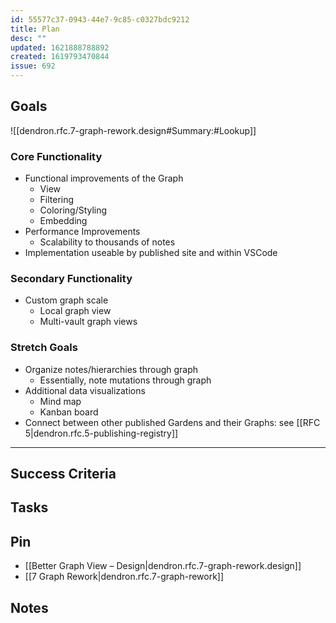 ```yaml
---
id: 55577c37-0943-44e7-9c85-c0327bdc9212
title: Plan
desc: ""
updated: 1621888788892
created: 1619793470844
issue: 692
---
```


## Goals

![[dendron.rfc.7-graph-rework.design#Summary:#Lookup]]

### Core Functionality

-   Functional improvements of the Graph
    -   View
    -   Filtering
    -   Coloring/Styling
    -   Embedding
-   Performance Improvements
    -   Scalability to thousands of notes
-   Implementation useable by published site and within VSCode

### Secondary Functionality

-   Custom graph scale
    -   Local graph view
    -   Multi-vault graph views

### Stretch Goals

-   Organize notes/hierarchies through graph
    -   Essentially, note mutations through graph
-   Additional data visualizations
    -   Mind map
    -   Kanban board
-   Connect between other published Gardens and their Graphs: see [[RFC 5|dendron.rfc.5-publishing-registry]]

---

## Success Criteria

## Tasks

## Pin

<!-- Important links -->

- [[Better Graph View – Design|dendron.rfc.7-graph-rework.design]]
- [[7 Graph Rework|dendron.rfc.7-graph-rework]]

## Notes
